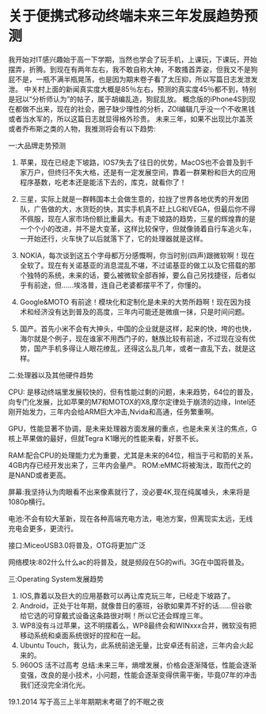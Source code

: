 # 关于便携式移动终端未来三年发展趋势预测

我开始对IT感兴趣始于高一下学期，当然也学会了玩手机，上课玩，下课玩，开始摆弄，折腾。到现在有两年左右，我不敢自称大神，不敢搔首弄姿，但我又不是狗屁不是，一瓶不满半瓶晃荡，也是因为期末卷子看了太压抑，所以写篇日志发泄发泄。
中关村上面的新闻真实度大概是85％左右，预测的真实度45％都不到，特别是冠以“分析师认为”的帖子，属于胡编乱造，狗屁乱放。
概念版的iPhone4S到现在都做不出来，现在的社会，圈子缺少理性的分析，ZOl编辑几乎没一个不收黑钱或者当水军的，所以这篇日志就显得格外珍贵。
未来三年，如果不出现比尔盖茨或者乔布斯之类的人物，我推测将会有以下趋势:

一:大品牌走势预测
1. 苹果，现在已经走下坡路，IOS7失去了往日的优势，MacOS也不会普及到千家万户，但终归不失大格，还是有一定发展空间，靠着一群果粉和巨大的应用程序基数，吃老本还是能活下去的，库克，就看你了！

2. 三星，实际上就是一群韩国本土会做生意的，拉拢了世界各地优秀的开发团队，广告做的大，水货贬的快，其实手机真不赶上LG和VEGA，但最后你不得不佩服，现在人家市场份额比重最大。有走下坡路的趋势，三星的辉煌靠的是一个个小的改进，并不是大变革，这样比较保守，但就像骑着自行车追火车，一开始还行，火车快了以后就落下了，它的处理器就是这样。

3. NOKIA，每次谈到这五个字母都万分感慨啊，你当时别(四声)跟微软啊！现在全软了。现在有关诺基亚的消息混乱不堪，不过诺基亚的做工以及它搭载的那个独特的系统，未来的话，要么被微软全部吞掉，要么自己另找捷径，后者似乎有前途，但……埃洛普，连自己老婆都摆平不了，你懂的。
4. Google&MOTO 有前途！模块化和定制化是未来的大势所趋啊！现在因为技术和经济没有达到普及的高度，三年内可能还是微痕一抹，只是时间问题。
5. 国产。首先小米不会有大抻头，中国的企业就是这样，起来的快，垮的也快，海尔就是个例子，现在谁家不用西门子的，魅族比较有前途，不过现在没有优势，国产手机多得让人眼花缭乱，还得这么乱几年，或者一直乱下去，就是这样。

二:处理器以及其他硬件趋势

CPU: 是移动终端里发展较快的，但有性能过剩的问题，未来趋势，64位的普及，向专门化发展，比如苹果的M7和MOTOX的X8,摩尔定律处于崩溃的边缘，Intel还刚开始发力，三年内会给ARM巨大冲击,Nvida和高通，任务繁重啊。

GPU，性能显著不协调，是未来处理器方面发展的重点，也是未来关注的焦点，G核上苹果做的最好，但就Tegra K1曝光的性能来看，好景不长。

RAM:配合CPU的处理能力尤为重要，尤其是未来的64位，相当于弓和箭的关系，4GB内存已经开发出来了，三年内会量产。
ROM:eMMC将被淘汰，取而代之的是NAND或者更高。

屏幕:我坚持认为肉眼看不出来像素就行了，没必要4K,现在纯属噱头，未来将是1080p横行。

电池:不会有较大革新，现在各种高端充电方法，电池方案，但离现实太远，无线充电会更多，更流行。

接口:MiceoUSB3.0将普及，OTG将更加广泛

网络模块:802什么什么ac的将普及，就是频段在5G的wifi。3G在中国将普及。

三:Operating System发展趋势
1. IOS,靠着以及巨大的应用基数可以再让库克玩三年，已经走下坡路了。
2. Android，正处于壮年期，就像昔日的塞班，谷歌如果弄不好的话……但谷歌给它选的可穿戴式设备这条路很对啊！所以它还会辉煌三年。
3. WP8没有斗过苹果，这不明摆着么，WP8最终会和WINxxx合并，微软没有把移动系统和桌面系统很好的捏和在一起。
4. Ubuntu Touch，我认为，此系统前途无量，比安卓还有前途，三年内会火起来的。
5. 960OS 活不过高考
总结:未来三年，熵增发展，价格会逐渐降低，性能会逐渐变强，改良的是小技术，小问题，性能会逐渐变得供需平衡，毕竟07年的冲击我们还没完全消化光。

19.1.2014 写于高三上半年期期末考砸了的不眠之夜
